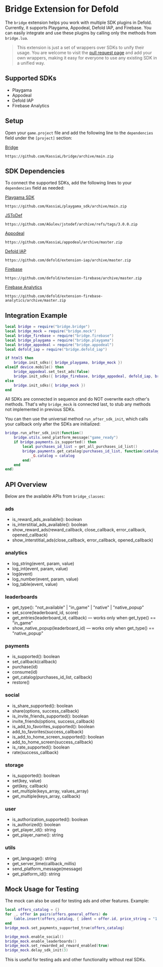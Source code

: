 # Bridge Extension for Defold

The `bridge` extension helps you work with multiple SDK plugins in Defold. Currently, it supports Playgama, Appodeal, Defold IAP, and Firebase. You can easily integrate and use these plugins by calling only the methods from `bridge.lua`.

> This extension is just a set of wrappers over SDKs to unify their usage. You are welcome to visit the [pull request page](https://github.com/KassiaL/bridge/pulls) and add your own wrappers, making it easy for everyone to use any existing SDK in a unified way.

## Supported SDKs

- Playgama
- Appodeal
- Defold IAP
- Firebase Analytics

## Setup

Open your `game.project` file and add the following line to the `dependencies` field under the `[project]` section:

[Bridge](https://github.com/KassiaL/bridge)

```
https://github.com/KassiaL/bridge/archive/main.zip
```

## SDK Dependencies

To connect the supported SDKs, add the following lines to your `dependencies` field as needed:

[Playgama SDK](https://github.com/KassiaL/playgama_sdk)

```
https://github.com/KassiaL/playgama_sdk/archive/main.zip
```

[JSToDef](https://github.com/AGulev/jstodef)

```
https://github.com/AGulev/jstodef/archive/refs/tags/3.0.0.zip
```

[Appodeal](https://github.com/KassiaL/appodeal)

```
https://github.com/KassiaL/appodeal/archive/master.zip
```

[Defold IAP](https://github.com/defold/extension-iap)

```
https://github.com/defold/extension-iap/archive/master.zip
```

[Firebase](https://github.com/defold/extension-firebase)

```
https://github.com/defold/extension-firebase/archive/master.zip
```

[Firebase Analytics](https://github.com/defold/extension-firebase-analytics)

```
https://github.com/defold/extension-firebase-analytics/archive/master.zip
```

## Integration Example

```lua
local bridge = require("bridge.bridge")
local bridge_mock = require("bridge.mock")
local bridge_firebase = require("bridge.firebase")
local bridge_playgama = require("bridge.playgama")
local bridge_appodeal = require("bridge.appodeal")
local defold_iap = require("bridge.defold_iap")

if html5 then
    bridge.init_sdks({ bridge_playgama, bridge_mock })
elseif device.mobile() then
    bridge_appodeal.set_test_ads(false)
    bridge.init_sdks({ bridge_firebase, bridge_appodeal, defold_iap, bridge_mock })
else
    bridge.init_sdks({ bridge_mock })
end
```

All SDKs are connected in sequence and do NOT overwrite each other's methods. That's why `bridge_mock` is connected last, to stub any methods not implemented in previous SDKs.

You can then use the universal method `run_after_sdk_init`, which calls your callback only after the SDKs are initialized:

```lua
bridge.run_after_sdk_init(function()
    bridge.utils.send_platform_message("game_ready")
    if bridge.payments.is_supported() then
        local purchases_id_list = get_all_purchases_id_list()
        bridge.payments.get_catalog(purchases_id_list, function(catalog)
            _G.catalog = catalog
        end)
    end
end)
```

## API Overview

Below are the available APIs from `bridge_classes`:

### ads

- is_reward_ads_available(): boolean
- is_interstitial_ads_available(): boolean
- show_reward_ads(reward_callback, close_callback, error_callback, opened_callback)
- show_interstitial_ads(close_callback, error_callback, opened_callback)

### analytics

- log_string(event, param, value)
- log_int(event, param, value)
- log(event)
- log_number(event, param, value)
- log_table(event, value)

### leaderboards

- get_type(): "not_available" | "in_game" | "native" | "native_popup"
- set_score(leaderboard_id, score)
- get_entries(leaderboard_id, callback) — works only when get_type() == "in_game"
- show_native_popup(leaderboard_id) — works only when get_type() == "native_popup"

### payments

- is_supported(): boolean
- set_callback(callback)
- purchase(id)
- consume(id)
- get_catalog(purchases_id_list, callback)
- restore()

### social

- is_share_supported(): boolean
- share(options, success_callback)
- is_invite_friends_supported(): boolean
- invite_friends(options, success_callback)
- is_add_to_favorites_supported(): boolean
- add_to_favorites(success_callback)
- is_add_to_home_screen_supported(): boolean
- add_to_home_screen(success_callback)
- is_rate_supported(): boolean
- rate(success_callback)

### storage

- is_supported(): boolean
- set(key, value)
- get(key, callback)
- set_multiple(keys_array, values_array)
- get_multiple(keys_array, callback)

### user

- is_authorization_supported(): boolean
- is_authorized(): boolean
- get_player_id(): string
- get_player_name(): string

### utils

- get_language(): string
- get_server_time(callback_millis)
- send_platform_message(message)
- get_platform_id(): string

## Mock Usage for Testing

The mock can also be used for testing ads and other features. Example:

```lua
local offers_catalog = {}
for _, offer in pairs(offers.general_offers) do
    table.insert(offers_catalog, { ident = offer.id, price_string = "1.99 $", currency_code = "USD", title = "", description = "", price = 1.99 })
end
bridge_mock.set_payments_supported_true(offers_catalog)

bridge_mock.enable_social()
bridge_mock.enable_leaderboards()
bridge_mock.set_rewarded_ad_reward_enabled(true)
bridge_mock.delay_sdk_init(3)
```

This is useful for testing ads and other functionality without real SDKs.
